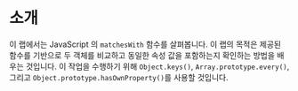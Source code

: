 # 소개

이 랩에서는 JavaScript 의 `matchesWith` 함수를 살펴봅니다. 이 랩의 목적은 제공된 함수를 기반으로 두 객체를 비교하고 동일한 속성 값을 포함하는지 확인하는 방법을 배우는 것입니다. 이 작업을 수행하기 위해 `Object.keys()`, `Array.prototype.every()`, 그리고 `Object.prototype.hasOwnProperty()`를 사용할 것입니다.
